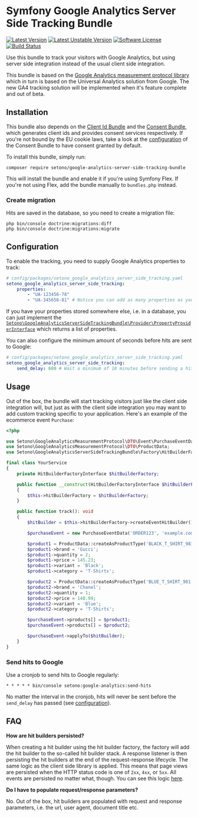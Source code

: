 # Symfony Google Analytics Server Side Tracking Bundle

[![Latest Version][ico-version]][link-packagist]
[![Latest Unstable Version][ico-unstable-version]][link-packagist]
[![Software License][ico-license]](LICENSE)
[![Build Status][ico-github-actions]][link-github-actions]

Use this bundle to track your visitors with Google Analytics, but using server side integration instead of the usual
client side integration.

This bundle is based on the [Google Analytics measurement protocol library](https://github.com/Setono/google-analytics-measurement-protocol)
which in turn is based on the Universal Analytics solution from Google. The new GA4 tracking solution will be implemented
when it's feature complete and out of beta.

## Installation

This bundle also depends on the [Client Id Bundle](https://github.com/Setono/ClientIdBundle) and the
[Consent Bundle](https://github.com/Setono/ConsentBundle), which generates client ids and provides consent
services respectively. If you're not bound by the EU cookie laws, take a look at the [configuration](https://github.com/Setono/ConsentBundle#configuration)
of the Consent Bundle to have consent granted by default.

To install this bundle, simply run:

```shell
composer require setono/google-analytics-server-side-tracking-bundle
```

This will install the bundle and enable it if you're using Symfony Flex. If you're not using Flex, add the bundle
manually to `bundles.php` instead.

### Create migration

Hits are saved in the database, so you need to create a migration file:

```shell
php bin/console doctrine:migrations:diff
php bin/console doctrine:migrations:migrate
```

## Configuration

To enable the tracking, you need to supply Google Analytics properties to track:

```yaml
# config/packages/setono_google_analytics_server_side_tracking.yaml
setono_google_analytics_server_side_tracking:
    properties:
        - "UA-123456-78"
        - "UA-345656-81" # Notice you can add as many properties as you'd like
```

If you have your properties stored somewhere else, i.e. in a database, you can just implement the
[`Setono\GoogleAnalyticsServerSideTrackingBundle\Provider\PropertyProviderInterface`](src/Provider/PropertyProviderInterface.php)
which returns a list of properties.

You can also configure the minimum amount of seconds before hits are sent to Google:

```yaml
# config/packages/setono_google_analytics_server_side_tracking.yaml
setono_google_analytics_server_side_tracking:
    send_delay: 600 # Wait a minimum of 10 minutes before sending a hit
```

## Usage

Out of the box, the bundle will start tracking visitors just like the client side integration will, but just as with
the client side integration you may want to add custom tracking specific to your application. Here's an example of
the ecommerce event `Purchase`:

```php
<?php

use Setono\GoogleAnalyticsMeasurementProtocol\DTO\Event\PurchaseEventData;
use Setono\GoogleAnalyticsMeasurementProtocol\DTO\ProductData;
use Setono\GoogleAnalyticsServerSideTrackingBundle\Factory\HitBuilderFactoryInterface;

final class YourService
{
    private HitBuilderFactoryInterface $hitBuilderFactory;

    public function __construct(HitBuilderFactoryInterface $hitBuilderFactory)
    {
        $this->hitBuilderFactory = $hitBuilderFactory;
    }

    public function track(): void
    {
        $hitBuilder = $this->hitBuilderFactory->createEventHitBuilder();

        $purchaseEvent = new PurchaseEventData('ORDER123', 'example.com', 431.25, 'EUR', 8.43, 2.56);

        $product1 = ProductData::createAsProductType('BLACK_T_SHIRT_981', 'Black T-shirt');
        $product1->brand = 'Gucci';
        $product1->quantity = 2;
        $product1->price = 145.23;
        $product1->variant = 'Black';
        $product1->category = 'T-Shirts';

        $product2 = ProductData::createAsProductType('BLUE_T_SHIRT_981', 'Blue T-shirt');
        $product2->brand = 'Chanel';
        $product2->quantity = 1;
        $product2->price = 148.99;
        $product2->variant = 'Blue';
        $product2->category = 'T-Shirts';

        $purchaseEvent->products[] = $product1;
        $purchaseEvent->products[] = $product2;

        $purchaseEvent->applyTo($hitBuilder);
    }
}
```

### Send hits to Google

Use a cronjob to send hits to Google regularly:

```shell
* * * * * bin/console setono:google-analytics:send-hits
```

No matter the interval in the cronjob, hits will never be sent before the `send_delay` has passed (see [configuration](#Configuration)).

## FAQ

**How are hit builders persisted?**

When creating a hit builder using the hit builder factory, the factory will add the hit builder to the so-called
hit builder stack. A response listener is then persisting the hit builders at the end of the request-response lifecycle.
The same logic as the client side library is applied. This means that page views are persisted when the HTTP status code
is one of `2xx`, `4xx`, or `5xx`. All events are persisted no matter what, though. You can see this logic [here](src/EventListener/PersistHitBuildersSubscriber.php).

**Do I have to populate request/response parameters?**

No. Out of the box, hit builders are populated with request and response parameters, i.e. the url, user agent, document title etc.

[ico-version]: https://poser.pugx.org/setono/google-analytics-server-side-tracking-bundle/v/stable
[ico-unstable-version]: https://poser.pugx.org/setono/google-analytics-server-side-tracking-bundle/v/unstable
[ico-license]: https://poser.pugx.org/setono/google-analytics-server-side-tracking-bundle/license
[ico-github-actions]: https://github.com/Setono/GoogleAnalyticsServerSideTrackingBundle/workflows/build/badge.svg

[link-packagist]: https://packagist.org/packages/setono/google-analytics-server-side-tracking-bundle
[link-github-actions]: https://github.com/Setono/GoogleAnalyticsServerSideTrackingBundle/actions

